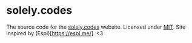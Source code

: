 # solely.codes
The source code for the [solely.codes](https://solely.codes) website.
Licensed under [MIT](https://github.com/solelysol/solely.codes/blob/main/LICENSE). Site inspired by (Espi)[https://espi.me/]. <3
